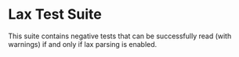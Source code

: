 Lax Test Suite
==============

This suite contains negative tests that can be successfully read (with
warnings) if and only if lax parsing is enabled.
